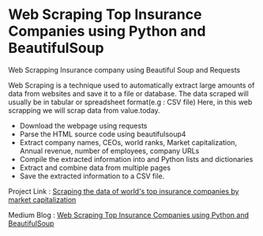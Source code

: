 # Web Scraping Top Insurance Companies using Python and BeautifulSoup
Web Scrapping Insurance company using Beautiful Soup and Requests

Web Scraping is a technique used to automatically extract large amounts of data from websites and save it to a file or database. The data scraped will usually be in tabular or spreadsheet format(e.g : CSV file)
Here, in this web scrapping we will scrap data from value.today.

* Download the webpage using requests
* Parse the HTML source code using beautifulsoup4
* Extract company names, CEOs, world ranks, Market capitalization, Annual revenue, number of employees, company URLs
* Compile the extracted information into and Python lists and dictionaries
* Extract and combine data from multiple pages
* Save the extracted information to a CSV file.

Project Link : [Scraping the data of world's top insurance companies by market capitalization](https://jovian.ai/pankajthakur3999/web-scrapping-of-top-insurance-companies)

Medium Blog : [Web Scraping Top Insurance Companies using Python and BeautifulSoup](https://blog.jovian.ai/web-scraping-top-insurance-companies-using-python-and-beautifulsoup-9ec83bc5ab57)
